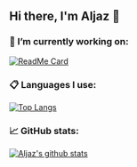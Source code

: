 ## Hi there, I'm Aljaz 👋

### :construction: I’m currently working on: 
[![ReadMe Card](https://github-readme-stats.vercel.app/api/pin/?username=aljaz90&repo=TripGenerator&theme=monokai&show_owner=true)](https://github.com/aljaz90/TripGenerator)

### :clipboard: Languages I use:

[![Top Langs](https://github-readme-stats.vercel.app/api/top-langs/?username=aljaz90&theme=monokai&hide=ShaderLab)](https://github.com/aljaz90?tab=repositories)

### :chart_with_upwards_trend: GitHub stats:

[![Aljaz's github stats](https://github-readme-stats.vercel.app/api?username=aljaz90&count_private=true&show_icons=true&theme=monokai&include_all_commits=true)](https://github.com/aljaz90)

<!--
**aljaz90/aljaz90** is a ✨ _special_ ✨ repository because its `README.md` (this file) appears on your GitHub profile.

Here are some ideas to get you started:

- 🔭 I’m currently working on ...
- 🌱 I’m currently learning ...
- 👯 I’m looking to collaborate on ...
- 🤔 I’m looking for help with ...
- 💬 Ask me about ...
- 📫 How to reach me: ...
- 😄 Pronouns: ...
- ⚡ Fun fact: ...
-->


